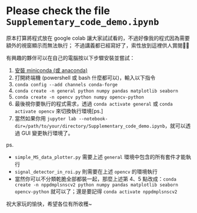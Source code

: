 # Please check the file `Supplementary_code_demo.ipynb`

原本打算將程式放在 google colab 讓大家試試看的，不過好像我的程式因為需要額外的視窗顯示而無法執行；
不過講義都已經寫好了，索性放到這裡供人賞閱🙇‍♂️

有興趣的夥伴可以在自己的電腦按以下步驟安裝並嘗試：

1. [安裝 miniconda (或 anaconda)](https://docs.anaconda.com/miniconda/)
2. 打開終端機 (powershell 或 bash 什麼都可以)，輸入以下指令
3. `conda config --add channels conda-forge`
4. `conda create -n general python numpy pandas matplotlib seaborn`
5. `conda create -n opencv python numpy opencv-python`
6. 最後視你要執行的程式需求，透過 `conda activate general` 或 `conda activate opencv` 來切換執行環境\[ps.\]
8. 當然如果你用 `jupyter lab --notebook-dir=/path/to/your/directory/Supplementary_code_demo.ipynb`，就可以透過 GUI 變更執行環境了。

ps.

- `simple_MS_data_plotter.py` 需要上述 `general` 環境中包含的所有套件才能執行
- `signal_detector_in_roi.py` 則需要在上述 `opencv` 的環境執行
- 當然你可以不分類乾脆全部都裝一起，那麼上述第 4、5 點改成：`conda create -n nppdmplsnscv2 python numpy pandas matplotlib seaborn opencv-python` 就可以了；還是要記得 `conda activate nppdmplsnscv2`

祝大家玩的愉快，希望各位有所收穫~
